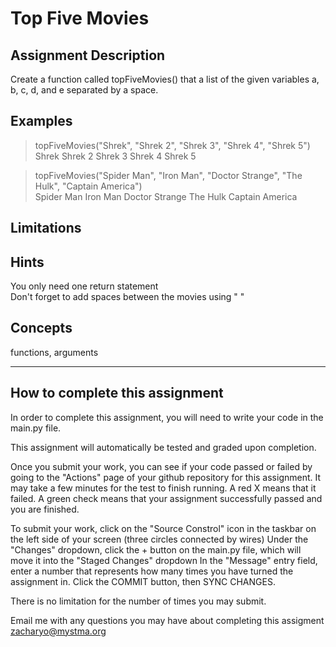 # **Top Five Movies**  

## **Assignment Description**  
Create a function called topFiveMovies() that a list of the given variables a, b, c, d, and e separated by a space.

## **Examples**  
>topFiveMovies("Shrek", "Shrek 2", "Shrek 3", "Shrek 4", "Shrek 5")  
Shrek Shrek 2 Shrek 3 Shrek 4 Shrek 5

>topFiveMovies("Spider Man", "Iron Man", "Doctor Strange", "The Hulk", "Captain America")  
Spider Man Iron Man Doctor Strange The Hulk Captain America

## **Limitations**  

## **Hints**  
You only need one return statement  
Don't forget to add spaces between the movies using " "
## **Concepts**  
functions, arguments

---

## **How to complete this assignment**
In order to complete this assignment, you will need to write your code in the main.py file.

This assignment will automatically be tested and graded upon completion.

Once you submit your work, you can see if your code passed or failed by going to the "Actions" page of your github repository for this assignment. It may take a few minutes for the test to finish running. A red X means that it failed. A green check means that your assignment successfully passed and you are finished.

To submit your work, click on the "Source Constrol" icon in the taskbar on the left side of your screen (three circles connected by wires)
Under the "Changes" dropdown, click the + button on the main.py file, which will move it into the "Staged Changes" dropdown
In the "Message" entry field, enter a number that represents how many times you have turned the assignment in.
Click the COMMIT button, then SYNC CHANGES.

There is no limitation for the number of times you may submit.

Email me with any questions you may have about completing this assigment  
zacharyo@mystma.org
